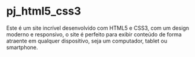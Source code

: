 # pj_html5_css3
Este é um site incrível desenvolvido com HTML5 e CSS3, com um design moderno e responsivo, o site é perfeito para exibir conteúdo de forma atraente em qualquer dispositivo, seja um computador, tablet ou smartphone.
